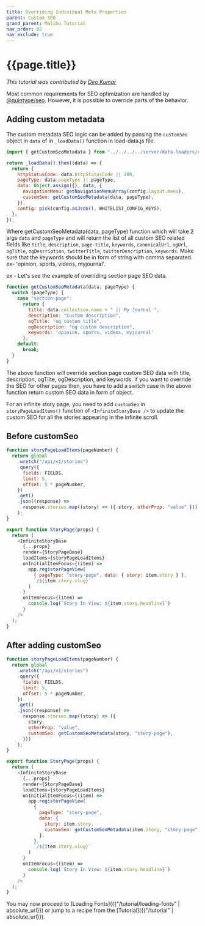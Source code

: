 ```yaml
---
title: Overriding Individual Meta Properties
parent: Custom SEO
grand_parent: Malibu Tutorial
nav_order: 02
nav_exclude: true
---
```


# {{page.title}}

_This tutorial was contributed by [Deo Kumar](https://www.linkedin.com/in/deo-kumar)_

Most common requirements for SEO optimization are handled by [@quintype/seo](https://developers.quintype.com/quintype-node-seo/). However, it is possible to override parts of the behavior.

## Adding custom metadata

The custom metadata SEO logic can be added by passing the `customSeo` object in `data` of in `_loadData()` function in load-data.js file.

```javascript
import { getCustomSeoMetadata } from "../../../../server/data-loaders/custom-seo";

return _loadData().then((data) => {
  return {
    httpStatusCode: data.httpStatusCode || 200,
    pageType: data.pageType || pageType,
    data: Object.assign({}, data, {
      navigationMenu: getNavigationMenuArray(config.layout.menu),
      customSeo: getCustomSeoMetadata(data, pageType),
    }),
    config: pick(config.asJson(), WHITELIST_CONFIG_KEYS),
  };
});

```
Where getCustomSeoMetadata(data, pageType) function which will take 2 args `data` and `pageType` and will return the list of all custom SEO related fields like `title`, `description`, `page-title`, `keywords`, `canonicalUrl`, `ogUrl`, `ogTitle`, `ogDescription`, `twitterTitle`, `twitterDescription`, `keywords`. Make sure that the keywords should be in form of string with comma separated. ex- 'opinion, sports, videos, myjournal'.

ex - Let's see the example of overriding section page SEO data.

```javascript
function getCustomSeoMetadata(data, pageType) {
  switch (pageType) {
    case "section-page":
      return {
        title: data.collection.name + " || My Journal ",
        description: "Custom description",
        ogTitle: "og custom title",
        ogDescription: "og custom description",
        keywords: 'opinion, sports, videos, myjournal'
      };
    default:
      break;
  }
}
```
The above function will override section page custom SEO data with title, description, ogTilte, ogDescription, and keywords. if you want to override the SEO for other pages then, you have to add a switch case in the above function return custom SEO data in form of object.
 
 For an infinite story page, you need to add `customSeo` in `storyPageLoadItems()` function of `<InfiniteStoryBase />` to update the custom SEO for all the stories appearing in the infinite scroll.

## Before customSeo

```javascript
function storyPageLoadItems(pageNumber) {
  return global
    .wretch("/api/v1/stories")
    .query({
      fields: FIELDS,
      limit: 5,
      offset: 5 * pageNumber,
    })
    .get()
    .json((response) =>
      response.stories.map((story) => ({ story, otherProp: "value" }))
    );
}

export function StoryPage(props) {
  return (
    <InfiniteStoryBase
      {...props}
      render={StoryPageBase}
      loadItems={storyPageLoadItems}
      onInitialItemFocus={(item) =>
        app.registerPageView(
          { pageType: "story-page", data: { story: item.story } },
          `/${item.story.slug}`
        )
      }
      onItemFocus={(item) =>
        console.log(`Story In View: ${item.story.headline}`)
      }
    />
  );
}
```

## After adding customSeo

```javascript
function storyPageLoadItems(pageNumber) {
  return global
    .wretch("/api/v1/stories")
    .query({
      fields: FIELDS,
      limit: 5,
      offset: 5 * pageNumber,
    })
    .get()
    .json((response) =>
      response.stories.map((story) => ({
        story,
        otherProp: "value",
        customSeo: getCustomSeoMetadata(story, "story-page"),
      }))
    );
}

export function StoryPage(props) {
  return (
    <InfiniteStoryBase
      {...props}
      render={StoryPageBase}
      loadItems={storyPageLoadItems}
      onInitialItemFocus={(item) =>
        app.registerPageView(
          {
            pageType: "story-page",
            data: {
              story: item.story,
              customSeo: getCustomSeoMetadata(item.story, "story-page"),
            },
          },
          `/${item.story.slug}`
        )
      }
      onItemFocus={(item) =>
        console.log(`Story In View: ${item.story.headline}`)
      }
    />
  );
}
```

You may now proceed to [Loading Fonts]({{"/tutorial/loading-fonts" | absolute_url}}) or jump to a recipe from the [Tutorial]({{"/tutorial" | absolute_url}}).
